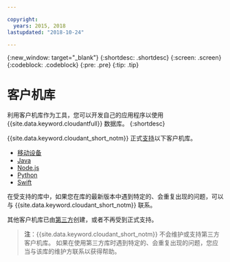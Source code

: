 ```yaml
---

copyright:
  years: 2015, 2018
lastupdated: "2018-10-24"

---
```


{:new_window: target="_blank"}
{:shortdesc: .shortdesc}
{:screen: .screen}
{:codeblock: .codeblock}
{:pre: .pre}
{:tip: .tip}

<!-- Acrolinx: 2017-05-10 -->

# 客户机库

利用客户机库作为工具，您可以开发自己的应用程序以使用 {{site.data.keyword.cloudantfull}} 数据库。
{:shortdesc}

{{site.data.keyword.cloudant_short_notm}} 正式[支持](supported.html)以下客户机库。

-	[移动设备](supported.html#mobile)
-	[Java](supported.html#java)
-	[Node.js](supported.html#node-js)
-	[Python](supported.html#python)
-	[Swift](supported.html#swift)

在受支持的库中，如果您在库的最新版本中遇到特定的、会重复出现的问题，可以与 {{site.data.keyword.cloudant_short_notm}} 联系。

其他客户机库已由[第三方](thirdparty.html#third-party-client-libraries)创建，或者不再受到正式支持。

>   **注**：{{site.data.keyword.cloudant_short_notm}} 不会维护或支持第三方客户机库。
如果在使用第三方库时遇到特定的、会重复出现的问题，您应当与该库的维护方联系以获得帮助。
